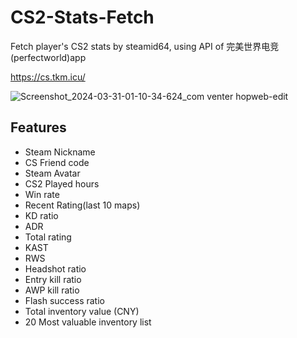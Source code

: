 # CS2-Stats-Fetch
Fetch player's CS2 stats by steamid64, using API of 完美世界电竞(perfectworld)app

https://cs.tkm.icu/

![Screenshot_2024-03-31-01-10-34-624_com venter hopweb-edit](https://github.com/M3351AN/CS2-Stats-Fetch/assets/65479796/bac02b97-0576-4bfc-a0d1-0c2ac607463e)


## Features
- Steam Nickname
- CS Friend code
- Steam Avatar
- CS2 Played hours
- Win rate
- Recent Rating(last 10 maps)
- KD ratio
- ADR
- Total rating
- KAST
- RWS
- Headshot ratio
- Entry kill ratio
- AWP kill ratio
- Flash success ratio
- Total inventory value (CNY)
- 20 Most valuable inventory list
